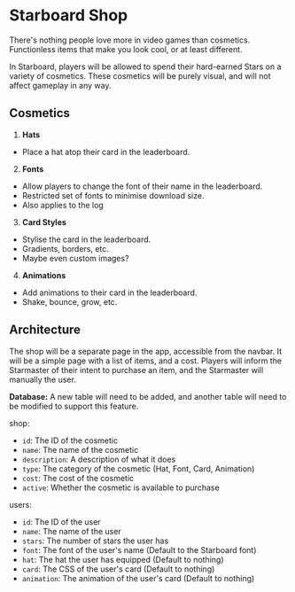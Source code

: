 # Starboard Shop

There's nothing people love more in video games than cosmetics.
Functionless items that make you look cool, or at least different.

In Starboard, players will be allowed to spend their hard-earned Stars on a variety of cosmetics.
These cosmetics will be purely visual, and will not affect gameplay in any way.

## Cosmetics

1. **Hats**

- Place a hat atop their card in the leaderboard.

2. **Fonts**

- Allow players to change the font of their name in the leaderboard.
- Restricted set of fonts to minimise download size.
- Also applies to the log

3. **Card Styles**

- Stylise the card in the leaderboard.
- Gradients, borders, etc.
- Maybe even custom images?

4. **Animations**

- Add animations to their card in the leaderboard.
- Shake, bounce, grow, etc.

## Architecture

The shop will be a separate page in the app, accessible from the navbar.
It will be a simple page with a list of items, and a cost.
Players will inform the Starmaster of their intent to purchase an item, and the Starmaster will manually the user.

**Database:**
A new table will need to be added, and another table will need to be modified to support this feature.

shop:

- `id`: The ID of the cosmetic
- `name`: The name of the cosmetic
- `description`: A description of what it does
- `type`: The category of the cosmetic (Hat, Font, Card, Animation)
- `cost`: The cost of the cosmetic
- `active`: Whether the cosmetic is available to purchase

users:

- `id`: The ID of the user
- `name`: The name of the user
- `stars`: The number of stars the user has
- `font`: The font of the user's name (Default to the Starboard font)
- `hat`: The hat the user has equipped (Default to nothing)
- `card`: The CSS of the user's card (Default to nothing)
- `animation`: The animation of the user's card (Default to nothing)
